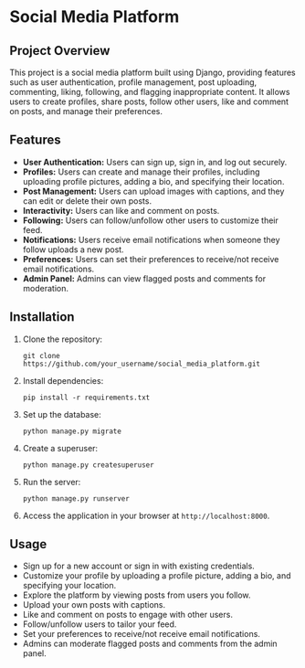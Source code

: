 # Social Media Platform

## Project Overview

This project is a social media platform built using Django, providing features such as user authentication, profile management, post uploading, commenting, liking, following, and flagging inappropriate content. It allows users to create profiles, share posts, follow other users, like and comment on posts, and manage their preferences.

## Features

- **User Authentication:** Users can sign up, sign in, and log out securely.
- **Profiles:** Users can create and manage their profiles, including uploading profile pictures, adding a bio, and specifying their location.
- **Post Management:** Users can upload images with captions, and they can edit or delete their own posts.
- **Interactivity:** Users can like and comment on posts.
- **Following:** Users can follow/unfollow other users to customize their feed.
- **Notifications:** Users receive email notifications when someone they follow uploads a new post.
- **Preferences:** Users can set their preferences to receive/not receive email notifications.
- **Admin Panel:** Admins can view flagged posts and comments for moderation.

## Installation

1. Clone the repository:
    ```
    git clone https://github.com/your_username/social_media_platform.git
    ```

2. Install dependencies:
    ```
    pip install -r requirements.txt
    ```

3. Set up the database:
    ```
    python manage.py migrate
    ```

4. Create a superuser:
    ```
    python manage.py createsuperuser
    ```

5. Run the server:
    ```
    python manage.py runserver
    ```

6. Access the application in your browser at `http://localhost:8000`.

## Usage

- Sign up for a new account or sign in with existing credentials.
- Customize your profile by uploading a profile picture, adding a bio, and specifying your location.
- Explore the platform by viewing posts from users you follow.
- Upload your own posts with captions.
- Like and comment on posts to engage with other users.
- Follow/unfollow users to tailor your feed.
- Set your preferences to receive/not receive email notifications.
- Admins can moderate flagged posts and comments from the admin panel.

